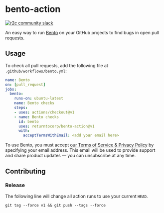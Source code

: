 # bento-action

[![r2c community slack](https://img.shields.io/badge/r2c_slack-join-brightgreen?style=for-the-badge&logo=slack&labelColor=4A154B)](https://join.slack.com/t/r2c-community/shared_invite/enQtNjU0NDYzMjAwODY4LWE3NTg1MGNhYTAwMzk5ZGRhMjQ2MzVhNGJiZjI1ZWQ0NjQ2YWI4ZGY3OGViMGJjNzA4ODQ3MjEzOWExNjZlNTA)

An easy way to run [Bento](https://github.com/returntocorp/bento) on your GitHub projects
to find bugs in open pull requests.

## Usage

To check all pull requests, add the following file at `.github/workflows/bento.yml`:

```yaml
name: Bento
on: [pull_request]
jobs:
  bento:
    runs-on: ubuntu-latest
    name: Bento checks
    steps:
    - uses: actions/checkout@v1
    - name: Bento checks
      id: bento
      uses: returntocorp/bento-action@v1
      with:
        acceptTermsWithEmail: <add your email here>
```

To use Bento, you must accept [our Terms of Service & Privacy Policy](https://bento.dev/privacy)
by specifying your email address.
This email will be used to provide support and share product updates
— you can unsubscribe at any time.

## Contributing

### Release

The following line will change all action runs to use your current `HEAD`.

``` 
git tag --force v1 && git push --tags --force
```